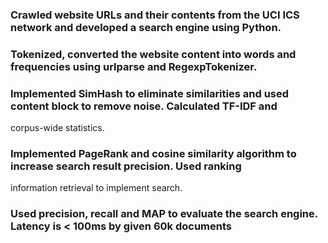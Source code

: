 ### Crawled website URLs and their contents from the UCI ICS network and developed a search engine using Python.
### Tokenized, converted the website content into words and frequencies using urlparse and RegexpTokenizer.
### Implemented SimHash to eliminate similarities and used content block to remove noise. Calculated TF-IDF and
corpus-wide statistics.
### Implemented PageRank and cosine similarity algorithm to increase search result precision. Used ranking
information retrieval to implement search.
### Used precision, recall and MAP to evaluate the search engine. Latency is < 100ms by given 60k documents
